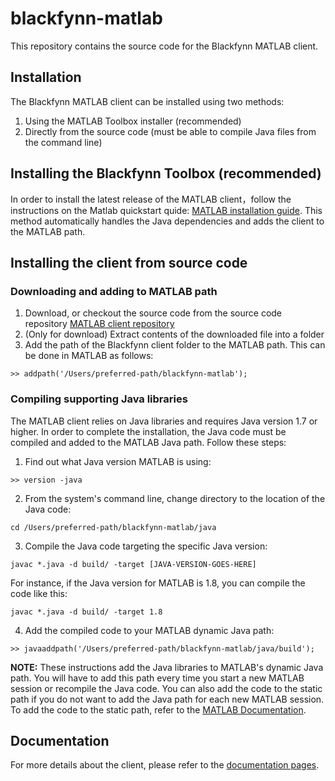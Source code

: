 # blackfynn-matlab

This repository contains the source code for the Blackfynn MATLAB client.

## Installation

The Blackfynn MATLAB client can be installed using two methods:

1. Using the MATLAB Toolbox installer (recommended)
2. Directly from the source code (must be able to compile Java files from the command line)

## Installing the Blackfynn Toolbox (recommended)
In order to install the latest release of the MATLAB client，follow the instructions on the Matlab quickstart quide: [MATLAB installation guide](http://docs.blackfynn.io/clients/matlab/quickstart.html#installation). This method automatically handles the Java dependencies and adds the client to the MATLAB path. 

## Installing the client from source code

### Downloading and adding to MATLAB path

1. Download, or checkout the source code from the source code repository [MATLAB client repository](https://github.com/Blackfynn/blackfynn-matlab-client)
2. (Only for download) Extract contents of the downloaded file into a folder
3. Add the path of the Blackfynn client folder to the MATLAB path. This can be done in MATLAB as follows:

```shell
>> addpath('/Users/preferred-path/blackfynn-matlab');
```

### Compiling supporting Java libraries

The MATLAB client relies on Java libraries and requires Java version 1.7 or higher. In order to complete the installation, the Java code must be compiled and added to the MATLAB Java path. Follow these steps:

1. Find out what Java version MATLAB is using:

```shell
>> version -java
```

2. From the system's command line, change directory to the location of the Java code:

```shell
cd /Users/preferred-path/blackfynn-matlab/java
```

3. Compile the Java code targeting the specific Java version:

```shell
javac *.java -d build/ -target [JAVA-VERSION-GOES-HERE]
```

For instance, if the Java version for MATLAB is 1.8, you can compile the code like this:

```shell
javac *.java -d build/ -target 1.8
``` 

4. Add the compiled code to your MATLAB dynamic Java path:

```shell
>> javaaddpath('/Users/preferred-path/blackfynn-matlab/java/build');
```

**NOTE:** These instructions add the Java libraries to MATLAB's dynamic Java path. You will have to add this path every time you start a new MATLAB session or recompile the Java code. You can also add the code to the static path if you do not want to add the Java path for each new MATLAB session. To add the code to the static path, refer to the [MATLAB Documentation](https://www.mathworks.com/help/matlab/ref/javaclasspath.html).

## Documentation

For more details about the client, please refer to the [documentation pages](http://docs.blackfynn.io/clients/matlab/index.html).
